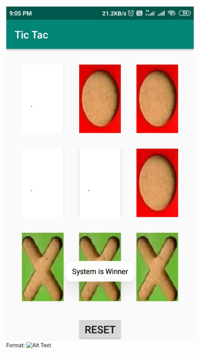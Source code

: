 ![GitHub Logo](/images/Screenshot_2020-01-09-21-05-21-523_com.example.tictac[1].jpg)
Format: ![Alt Text](url)
